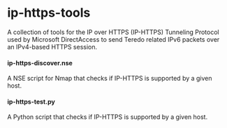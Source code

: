 ip-https-tools
==============

A collection of tools for the IP over HTTPS (IP-HTTPS) Tunneling Protocol used by Microsoft DirectAccess to send Teredo related IPv6 packets over an IPv4-based HTTPS session.

#### ip-https-discover.nse
A NSE script for Nmap that checks if IP-HTTPS is supported by a given host.

#### ip-https-test.py
A Python script that checks if IP-HTTPS is supported by a given host.
